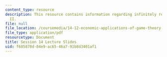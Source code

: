 ```yaml
---
content_type: resource
description: This resource contains information regarding infinitely repeated games
  II.
file: null
file_location: /coursemedia/14-12-economic-applications-of-game-theory-fall-2012/f685878d04e9ac6546a791b8d3401af1_MIT14_12F12_slides14.pdf
file_type: application/pdf
resourcetype: Document
title: Session 14 Lecture Slides
uid: f685878d-04e9-ac65-46a7-91b8d3401af1
---
```

